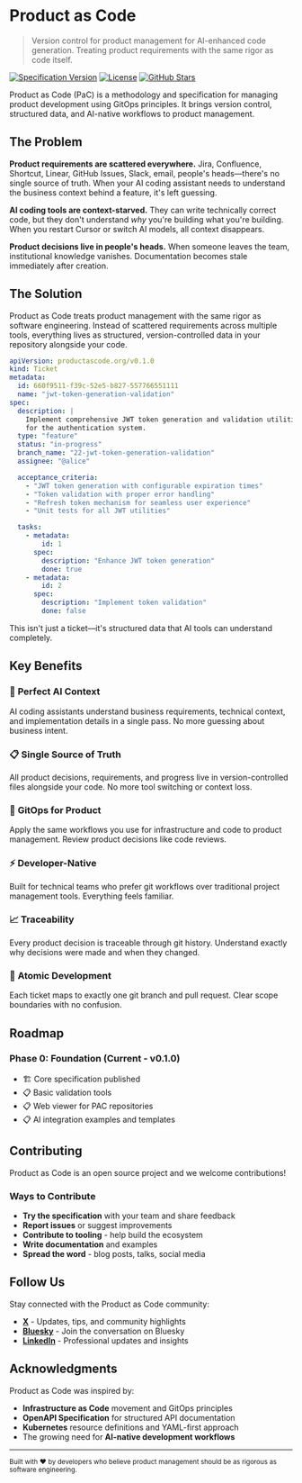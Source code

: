 # Product as Code

> Version control for product management for AI-enhanced code generation. Treating product requirements with the same rigor as code itself.

[![Specification Version](https://img.shields.io/badge/spec-v0.0.1-blue.svg)](https://productascode.org/spec)
[![License](https://img.shields.io/badge/license-Apache%202.0-green.svg)](LICENSE)
[![GitHub Stars](https://img.shields.io/github/stars/productascode/spec?style=social)](https://github.com/productascode/pac-spec/stargazers)

Product as Code (PaC) is a methodology and specification for managing product development using GitOps principles. It brings version control, structured data, and AI-native workflows to product management.

## The Problem

**Product requirements are scattered everywhere.** Jira, Confluence, Shortcut, Linear, GitHub Issues, Slack, email, people's heads—there's no single source of truth. When your AI coding assistant needs to understand the business context behind a feature, it's left guessing.

**AI coding tools are context-starved.** They can write technically correct code, but they don't understand *why* you're building what you're building. When you restart Cursor or switch AI models, all context disappears.

**Product decisions live in people's heads.** When someone leaves the team, institutional knowledge vanishes. Documentation becomes stale immediately after creation.

## The Solution

Product as Code treats product management with the same rigor as software engineering. Instead of scattered requirements across multiple tools, everything lives as structured, version-controlled data in your repository alongside your code.

```yaml
apiVersion: productascode.org/v0.1.0
kind: Ticket
metadata:
  id: 660f9511-f39c-52e5-b827-557766551111
  name: "jwt-token-generation-validation"
spec:
  description: |
    Implement comprehensive JWT token generation and validation utilities
    for the authentication system.
  type: "feature"
  status: "in-progress"
  branch_name: "22-jwt-token-generation-validation"
  assignee: "@alice"

  acceptance_criteria:
    - "JWT token generation with configurable expiration times"
    - "Token validation with proper error handling"
    - "Refresh token mechanism for seamless user experience"
    - "Unit tests for all JWT utilities"

  tasks:
    - metadata:
        id: 1
      spec:
        description: "Enhance JWT token generation"
        done: true
    - metadata:
        id: 2
      spec:
        description: "Implement token validation"
        done: false
```

This isn't just a ticket—it's structured data that AI tools can understand completely.

## Key Benefits

### 🤖 **Perfect AI Context**
AI coding assistants understand business requirements, technical context, and implementation details in a single pass. No more guessing about business intent.

### 📋 **Single Source of Truth**
All product decisions, requirements, and progress live in version-controlled files alongside your code. No more tool switching or context loss.

### 🔄 **GitOps for Product**
Apply the same workflows you use for infrastructure and code to product management. Review product decisions like code reviews.

### ⚡ **Developer-Native**
Built for technical teams who prefer git workflows over traditional project management tools. Everything feels familiar.

### 📈 **Traceability**
Every product decision is traceable through git history. Understand exactly why decisions were made and when they changed.

### 🎯 **Atomic Development**
Each ticket maps to exactly one git branch and pull request. Clear scope boundaries with no confusion.


## Roadmap

### Phase 0: Foundation (Current - v0.1.0)
- 🏗️ Core specification published
- 📋 Basic validation tools
- 📋 Web viewer for PAC repositories
- 📋 AI integration examples and templates


## Contributing

Product as Code is an open source project and we welcome contributions!

### Ways to Contribute

- **Try the specification** with your team and share feedback
- **Report issues** or suggest improvements
- **Contribute to tooling** - help build the ecosystem
- **Write documentation** and examples
- **Spread the word** - blog posts, talks, social media

## Follow Us

Stay connected with the Product as Code community:

- **[X](https://x.com/productascode)** - Updates, tips, and community highlights
- **[Bluesky](https://bsky.app/profile/productascode.org)** - Join the conversation on Bluesky
- **[LinkedIn](https://linkedin.com/company/productascode)** - Professional updates and insights

## Acknowledgments

Product as Code was inspired by:

- **Infrastructure as Code** movement and GitOps principles
- **OpenAPI Specification** for structured API documentation
- **Kubernetes** resource definitions and YAML-first approach
- The growing need for **AI-native development workflows**


---
<sub>Built with ❤️ by developers who believe product management should be as rigorous as software engineering.</sub>